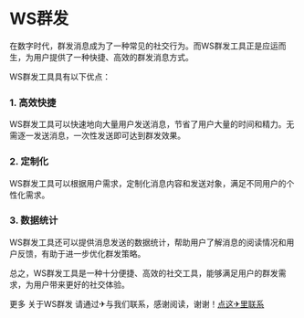 # WS群发

在数字时代，群发消息成为了一种常见的社交行为。而WS群发工具正是应运而生，为用户提供了一种快捷、高效的群发消息方式。

WS群发工具具有以下优点：

### 1. 高效快捷
WS群发工具可以快速地向大量用户发送消息，节省了用户大量的时间和精力。无需逐一发送消息，一次性发送即可达到群发效果。

### 2. 定制化
WS群发工具可以根据用户需求，定制化消息内容和发送对象，满足不同用户的个性化需求。

### 3. 数据统计
WS群发工具还可以提供消息发送的数据统计，帮助用户了解消息的阅读情况和用户反馈，有助于进一步优化群发策略。

总之，WS群发工具是一种十分便捷、高效的社交工具，能够满足用户的群发需求，为用户带来更好的社交体验。

更多 关于WS群发 请通过✈与我们联系，感谢阅读，谢谢！[点这✈里联系](https://w.k02.cc)